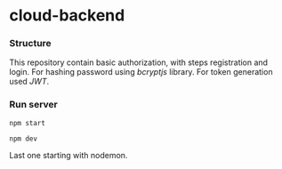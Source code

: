 # cloud-backend

### Structure

This repository contain basic authorization, with steps registration and login.
For hashing password using *bcryptjs* library. For token generation used *JWT*.

### Run server

```
npm start
```
```
npm dev
```
Last one starting with nodemon.
